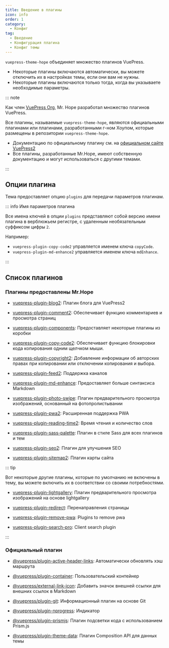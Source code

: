 ```yaml
---
title: Введение в плагины
icon: info
order: 1
category:
  - Конфиг
tag:
  - Введение
  - Конфигурация плагина
  - Конфиг темы
---
```


`vuepress-theme-hope` объединяет множество плагинов VuePress.

- Некоторые плагины включаются автоматически, вы можете отключить их в настройках темы, если они вам не нужны.
- Некоторые плагины включаются только тогда, когда вы указываете необходимые параметры.

::: note

Как член [VuePress Org](https://github.com/orgs/vuepress/people), Mr. Hope разработал множество плагинов VuePress.

Все плагины, называемые `vuepress-theme-hope`, являются официальными плагинами или плагинами, разработанными г-ном Хоупом, которые размещены в репозитории `vuepress-theme-hope`.

- Документацию по официальному плагину см. на [официальном сайте VuePress2][vuepress]
- Все плагины, разработанные Mr.Hope, имеют собственную документацию и могут использоваться с другими темами.

:::

<!-- more -->

## Опции плагина

Тема предоставляет опцию `plugins` для передачи параметров плагинам.

::: info Имя параметров плагина

Все имена ключей в опции `plugins` представляют собой версию имени плагина в верблюжьем регистре, с удаленным необязательным суффиксом цифры `2`.

Например:

- `vuepress-plugin-copy-code2` управляется именем ключа `copyCode`.
- `vuepress-plugin-md-enhance2` управляется именем ключа `mdEnhance`.

:::

## Список плагинов

### Плагины предоставлены Mr.Hope

- [vuepress-plugin-blog2][blog2]: Плагин блога для VuePress2

- [vuepress-plugin-comment2][comment2]: Обеспечивает функцию комментариев и просмотра страниц

- [vuepress-plugin-components][components]: Предоставляет некоторые плагины из коробки

- [vuepress-plugin-copy-code2][copy-code2]: Обеспечивает функцию блокировки кода копирования одним щелчком мыши.

- [vuepress-plugin-copyright2][copyright2]: Добавление информации об авторских правах при копировании или отключении копирования и выбора.

- [vuepress-plugin-feed2][feed2]: Поддержка каналов

- [vuepress-plugin-md-enhance][md-enhance]: Предоставляет больше синтаксиса Markdown

- [vuepress-plugin-photo-swipe][photo-swipe]: Плагин предварительного просмотра изображений, основанный на фотопролистывании

- [vuepress-plugin-pwa2][pwa2]: Расширенная поддержка PWA

- [vuepress-plugin-reading-time2][reading-time2]: Время чтения и количество слов

- [vuepress-plugin-sass-palette][sass-palette]: Плагин в стиле Sass для всех плагинов и тем

- [vuepress-plugin-seo2][seo2]: Плагин для улучшения SEO

- [vuepress-plugin-sitemap2][sitemap2]: Плагин карты сайта

::: tip

Вот некоторые другие плагины, которые по умолчанию не включены в тему, вы можете включить их в соответствии со своими потребностями.

- [vuepress-plugin-lightgallery][lightgallery]: Плагин предварительного просмотра изображений на основе lightgallery

- [vuepress-plugin-redirect][redirect]: Перенаправления страницы

- [vuepress-plugin-remove-pwa][remove-pwa]: Plugins to remove pwa

- [vuepress-plugin-search-pro][search-pro]: Client search plugin

:::

### Официальный плагин

- [@vuepress/plugin-active-header-links][active-header-links]: Автоматически обновлять хэш маршрута

- [@vuepress/plugin-container][container]: Пользовательский контейнер

- [@vuepress/external-link-icon][external-link-icon]: Добавить значок внешней ссылки для внешних ссылок в Markdown

- [@vuepress/plugin-git][git]: Информационный плагин на основе Git

- [@vuepress/plugin-nprogress][nprogress]: Индикатор

- [@vuepress/plugin-prismjs][prismjs]: Плагин подсветки кода с использованием Prism.js

- [@vuepress/plugin-theme-data][theme-data]: Плагин Composition API для данных темы

[blog2]: https://vuepress-theme-hope.github.io/v2/blog/
[comment2]: https://vuepress-theme-hope.github.io/v2/comment/
[components]: https://vuepress-theme-hope.github.io/v2/components/
[copy-code2]: https://vuepress-theme-hope.github.io/v2/copy-code/
[copyright2]: https://vuepress-theme-hope.github.io/v2/copyright/
[feed2]: https://vuepress-theme-hope.github.io/v2/feed/
[lightgallery]: https://vuepress-theme-hope.github.io/v2/lightgallery/
[md-enhance]: https://vuepress-theme-hope.github.io/v2/md-enhance/
[photo-swipe]: https://vuepress-theme-hope.github.io/v2/photo-swipe/
[pwa2]: https://vuepress-theme-hope.github.io/v2/pwa/
[reading-time2]: https://vuepress-theme-hope.github.io/v2/reading-time/
[redirect]: https://vuepress-theme-hope.github.io/v2/redirect/
[remove-pwa]: https://vuepress-theme-hope.github.io/v2/remove-pwa/
[sass-palette]: https://vuepress-theme-hope.github.io/v2/sass-palette/
[search-pro]: https://vuepress-theme-hope.github.io/v2/search-pro/
[seo2]: https://vuepress-theme-hope.github.io/v2/seo/
[sitemap2]: https://vuepress-theme-hope.github.io/v2/sitemap/
[active-header-links]: https://v2.vuepress.vuejs.org/reference/plugin/active-header-links.html
[container]: https://v2.vuepress.vuejs.org/reference/plugin/container.html
[external-link-icon]: https://v2.vuepress.vuejs.org/reference/plugin/external-link-icon.html
[git]: https://v2.vuepress.vuejs.org/reference/plugin/git.html
[nprogress]: https://v2.vuepress.vuejs.org/reference/plugin/nprogress.html
[prismjs]: https://v2.vuepress.vuejs.org/reference/plugin/prismjs.html
[theme-data]: https://v2.vuepress.vuejs.org/reference/plugin/theme-data.html
[vuepress]: https://v2.vuepress.vuejs.org/
